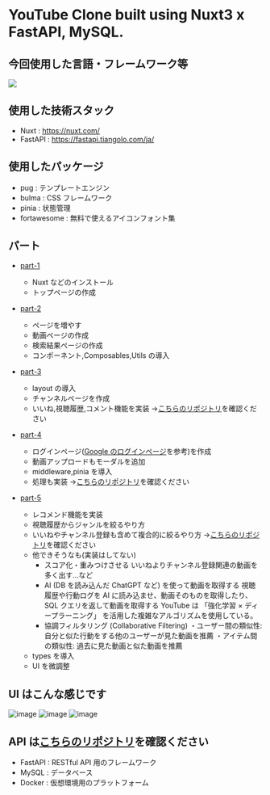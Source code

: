 # YouTube Clone built using Nuxt3 x FastAPI, MySQL.

## 今回使用した言語・フレームワーク等

<img src="https://skillicons.dev/icons?i=nuxt,js,typescript,pug,vue,python,fastapi,mysql,github,vscode,docker" />

## 使用した技術スタック

- Nuxt : https://nuxt.com/
- FastAPI : https://fastapi.tiangolo.com/ja/

## 使用したパッケージ

- pug : テンプレートエンジン
- bulma : CSS フレームワーク
- pinia : 状態管理
- fortawesome : 無料で使えるアイコンフォント集

## パート

- [part-1](https://github.com/yamu-studio/Nuxt3-YouTube/tree/part-1)

  - Nuxt などのインストール
  - トップページの作成

- [part-2](https://github.com/yamu-studio/Nuxt3-YouTube/tree/part-2)

  - ページを増やす
  - 動画ページの作成
  - 検索結果ページの作成
  - コンポーネント,Composables,Utils の導入

- [part-3](https://github.com/yamu-studio/Nuxt3-YouTube/tree/part-3)

  - layout の導入
  - チャンネルページを作成
  - いいね,視聴履歴,コメント機能を実装
    →[こちらのリポジトリ](https://github.com/yamu-studio/FastAPI-api/tree/youtube_api)を確認ください

- [part-4](https://github.com/yamu-studio/Nuxt3-YouTube/tree/part-4)

  - ログインページ([Google のログインページ](https://accounts.google.com)を参考)を作成
  - 動画アップロードもモーダルを追加
  - middleware,pinia を導入
  - 処理も実装
    →[こちらのリポジトリ](https://github.com/yamu-studio/FastAPI-api/tree/youtube_api)を確認ください

- [part-5](https://github.com/yamu-studio/Nuxt3-YouTube/tree/part-5)

  - レコメンド機能を実装
  - 視聴履歴からジャンルを絞るやり方
  - いいねやチャンネル登録も含めて複合的に絞るやり方
    →[こちらのリポジトリ](https://github.com/yamu-studio/FastAPI-api/tree/youtube_api)を確認ください
  - 他できそうなも(実装はしてない)
    - スコア化・重みつけさせる
      いいねよりチャンネル登録関連の動画を多く出す...など
    - AI (DB を読み込んだ ChatGPT など) を使って動画を取得する
      視聴履歴や行動ログを AI に読み込ませ、動画そのものを取得したり、SQL クエリを返して動画を取得する
      YouTube は 「強化学習 × ディープラーニング」 を活用した複雑なアルゴリズムを使用している。
    - 協調フィルタリング (Collaborative Filtering)
      ・ユーザー間の類似性: 自分と似た行動をする他のユーザーが見た動画を推薦
      ・アイテム間の類似性: 過去に見た動画と似た動画を推薦
  - types を導入
  - UI を微調整

## UI はこんな感じです

![image](https://github.com/yamu-studio/Nuxt3-YouTube/assets/95989535/f58f0845-5914-4e30-89f9-257abe8ca57c)
![image](https://github.com/yamu-studio/Nuxt3-YouTube/assets/95989535/fc35173d-de94-450e-9249-9ca96457096d)
![image](https://github.com/yamu-studio/Nuxt3-YouTube/assets/95989535/55a31687-b9ce-4542-bcbb-7b5b8212b223)

## API は[こちらのリポジトリ](https://github.com/yamu-studio/FastAPI-api/tree/youtube_api)を確認ください

- FastAPI : RESTful API 用のフレームワーク
- MySQL : データベース
- Docker : 仮想環境用のプラットフォーム
